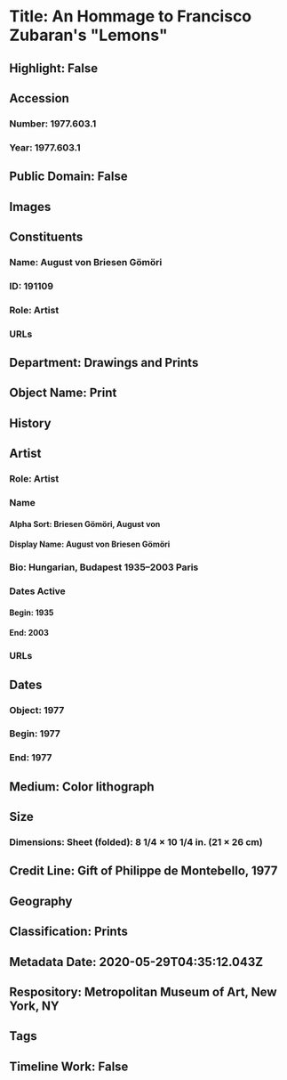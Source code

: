 # Title: An Hommage to Francisco Zubaran's "Lemons"
## Highlight: False
## Accession
### Number: 1977.603.1
### Year: 1977.603.1
## Public Domain: False
## Images
## Constituents
### Name: August von Briesen Gömöri
### ID: 191109
### Role: Artist
### URLs
## Department: Drawings and Prints
## Object Name: Print
## History
## Artist
### Role: Artist
### Name
#### Alpha Sort: Briesen Gömöri, August von
#### Display Name: August von Briesen Gömöri
### Bio: Hungarian, Budapest 1935–2003 Paris
### Dates Active
#### Begin: 1935
#### End: 2003
### URLs
## Dates
### Object: 1977
### Begin: 1977
### End: 1977
## Medium: Color lithograph
## Size
### Dimensions: Sheet (folded): 8 1/4 × 10 1/4 in. (21 × 26 cm)
## Credit Line: Gift of Philippe de Montebello, 1977
## Geography
## Classification: Prints
## Metadata Date: 2020-05-29T04:35:12.043Z
## Respository: Metropolitan Museum of Art, New York, NY
## Tags
## Timeline Work: False